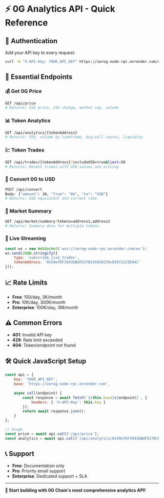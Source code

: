 # ⚡ 0G Analytics API - Quick Reference

## 🔑 **Authentication**
Add your API key to every request:
```bash
curl -H "X-API-Key: YOUR_API_KEY" https://zerog-node-rpc.onrender.com/api/price
```

## 🎯 **Essential Endpoints**

### **💰 Get 0G Price**
```bash
GET /api/price
# Returns: USD price, 24h change, market cap, volume
```

### **📊 Token Analytics**
```bash
GET /api/analytics/{tokenAddress}
# Returns: FDV, volume by timeframe, buy/sell counts, liquidity
```

### **💹 Token Trades**
```bash
GET /api/trades/{tokenAddress}?includeUSD=true&limit=50
# Returns: Recent trades with USD values and pricing
```

### **🧮 Convert 0G to USD**
```bash
POST /api/convert
Body: {"amount": 10, "from": "0G", "to": "USD"}
# Returns: USD equivalent and current rate
```

### **🏪 Market Summary**
```bash
GET /api/market/summary?tokens=address1,address2
# Returns: Summary data for multiple tokens
```

### **🔴 Live Streaming**
```javascript
const ws = new WebSocket('wss://zerog-node-rpc.onrender.com/ws');
ws.send(JSON.stringify({
    type: 'subscribe_live_trades',
    tokenAddress: '0x59ef6F3943bBdFE2fB19565037Ac85071223E94C'
}));
```

## 📈 **Rate Limits**
- **Free**: 100/day, 3K/month
- **Pro**: 10K/day, 300K/month  
- **Enterprise**: 100K/day, 3M/month

## ⚠️ **Common Errors**
- **401**: Invalid API key
- **429**: Rate limit exceeded
- **404**: Token/endpoint not found

## 🛠️ **Quick JavaScript Setup**
```javascript
const api = {
    key: 'YOUR_API_KEY',
    base: 'https://zerog-node-rpc.onrender.com',
    
    async call(endpoint) {
        const response = await fetch(`${this.base}${endpoint}`, {
            headers: { 'X-API-Key': this.key }
        });
        return await response.json();
    }
};

// Usage
const price = await api.call('/api/price');
const analytics = await api.call('/api/analytics/0x59ef6F3943bBdFE2fB19565037Ac85071223E94C');
```

## 📞 **Support**
- **Free**: Documentation only
- **Pro**: Priority email support  
- **Enterprise**: Dedicated support + SLA

---
**🚀 Start building with 0G Chain's most comprehensive analytics API!**
